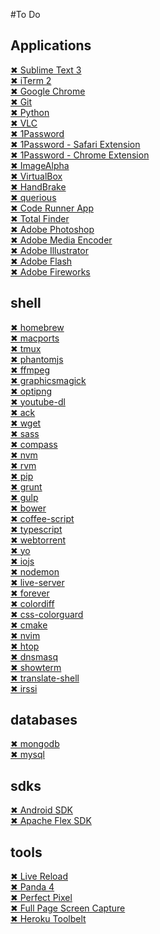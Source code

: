 #To Do

## Applications

[✖ Sublime Text 3](https://download.sublimetext.com/Sublime%20Text%20Build%203083.dmg) <br>
[✖ iTerm 2](https://iterm2.com/downloads/stable/iTerm2-2_1_4.zip) <br>
[✖ Google Chrome](https://www.google.com.br/chrome/browser/thankyou.html?platform=mac) <br>
[✖ Git](http://sourceforge.net/projects/git-osx-installer/files/git-2.6.4-intel-universal-mavericks.dmg/download?use_mirror=autoselect) <br>
[✖ Python](https://www.python.org/ftp/python/3.5.1/python-3.5.1-macosx10.6.pkg) <br>
[✖ VLC](http://get.videolan.org/vlc/2.2.2/macosx/vlc-2.2.2.dmg) <br>
[✖ 1Password](https://d13itkw33a7sus.cloudfront.net/dist/1P/mac4/1Password-6.0.1.zip) <br>
[✖ 1Password - Safari Extension](https://agilebits.com/onepassword/extensions/safari?beta=false) <br>
[✖ 1Password - Chrome Extension](https://agilebits.com/onepassword/extensions) <br>
[✖ ImageAlpha](https://pngmini.com/) <br>
[✖ VirtualBox](https://www.virtualbox.org/) <br>
[✖ HandBrake](https://handbrake.fr/) <br>
[✖ querious](http://www.araelium.com/querious/) <br>
[✖ Code Runner App](https://coderunnerapp.com/) <br>
[✖ Total Finder](http://totalfinder.binaryage.com/) <br>
[✖ Adobe Photoshop]() <br>
[✖ Adobe Media Encoder]() <br>
[✖ Adobe Illustrator]() <br>
[✖ Adobe Flash]() <br>
[✖ Adobe Fireworks]() <br>

## shell
[✖ homebrew]() <br>
[✖ macports]() <br>
[✖ tmux](http://tmux.github.io/) <br> 
[✖ phantomjs](https://bitbucket.org/ariya/phantomjs/downloads/phantomjs-2.1.1-macosx.zip) <br>
[✖ ffmpeg]() <br>
[✖ graphicsmagick](http://www.graphicsmagick.org) <br>
[✖ optipng](http://optipng.sourceforge.net) <br>
[✖ youtube-dl](https://rg3.github.io/youtube-dl/download.html) <br>
[✖ ack](http://beyondgrep.com/install/) <br>
[✖ wget]() <br>
[✖ sass](http://sass-lang.com/install) <br>
[✖ compass](http://compass-style.org/install/) <br>
[✖ nvm](https://github.com/creationix/nvm) <br>
[✖ rvm](https://rvm.io/rvm/install) <br>
[✖ pip](https://pip.pypa.io/en/stable/installing/) <br>
[✖ grunt](http://gruntjs.com/getting-started) <br>
[✖ gulp](http://gulpjs.com) <br>
[✖ bower](http://bower.io) <br>
[✖ coffee-script](http://coffeescript.org/) <br>
[✖ typescript](http://www.typescriptlang.org/) <br>
[✖ webtorrent](https://github.com/feross/webtorrent#install) <br>
[✖ yo](http://yeoman.io) <br>
[✖ iojs](https://iojs.org/pt-br/index.html) <br>
[✖ nodemon](http://nodemon.io) <br>
[✖ live-server](https://github.com/tapio/live-server) <br>
[✖ forever](https://github.com/foreverjs/forever) <br>
[✖ colordiff](http://www.colordiff.org/) <br>
[✖ css-colorguard](https://github.com/SlexAxton/css-colorguard) <br>
[✖ cmake](https://cmake.org/download/) <br>
[✖ nvim](https://github.com/cwoac/nvim) <br>
[✖ htop](http://hisham.hm/htop/) <br>
[✖ dnsmasq](http://www.thekelleys.org.uk/dnsmasq/doc.html) <br>
[✖ showterm](http://showterm.io/) <br>
[✖ translate-shell](https://github.com/soimort/translate-shell) <br>
[✖ irssi](https://irssi.org/) <br>

## databases
[✖ mongodb]() <br>
[✖ mysql]() <br>

## sdks
[✖ Android SDK]() <br>
[✖ Apache Flex SDK]() <br>

## tools
[✖ Live Reload](https://chrome.google.com/webstore/detail/livereload/jnihajbhpnppcggbcgedagnkighmdlei/related) <br>
[✖ Panda 4](https://chrome.google.com/webstore/detail/panda-4-news-inspiration/haafibkemckmbknhfkiiniobjpgkebko?utm_source=v3) <br>
[✖ Perfect Pixel](https://chrome.google.com/webstore/detail/perfectpixel-by-welldonec/dkaagdgjmgdmbnecmcefdhjekcoceebi) <br>
[✖ Full Page Screen Capture](https://chrome.google.com/webstore/detail/full-page-screen-capture/fdpohaocaechififmbbbbbknoalclacl) <br>
[✖ Heroku Toolbelt](https://toolbelt.heroku.com/download/osx) <br>

<!-- @see http://vimcolors.com/243/material-theme/light -->
<!-- @see https://github.com/facelessuser/ColorHelper -->
<!-- @see https://github.com/square/maximum-awesome -->
<!-- @see http://foffer.dk/install-ruby-on-os-x-10-10-yosemite-using-rvm/ -->
<!-- @see http://osxdaily.com/2012/03/21/change-shell-mac-os-x/ -->
